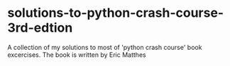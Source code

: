 # solutions-to-python-crash-course-3rd-edtion
A collection of my solutions to most of 'python crash course' book excercises. The book is written by Eric Matthes

